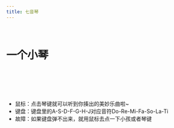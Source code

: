 ```yaml
---
title: 七音琴
---
```

<br>

# 一个小琴
<br><br>
<piano></piano>
<br><br>

- 鼠标：点击琴键就可以听到你揍出的美妙乐曲啦~
- 键盘：键盘里的A-S-D-F-G-H-J对应音符Do-Re-Mi-Fa-So-La-Ti
- 故障：如果键盘弹不出来，就用鼠标去点一下小孩或者琴键